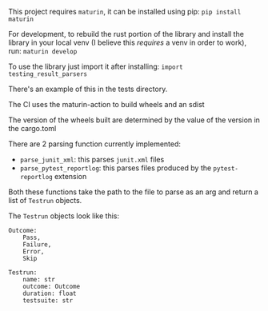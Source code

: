 This project requires `maturin`, it can be installed using pip:
```pip install maturin```

For development, to rebuild the rust portion of the library and install the library in your local venv (I believe this _requires_ a venv in order to work), run:
```maturin develop```

To use the library just import it after installing:
```import testing_result_parsers```

There's an example of this in the tests directory.

The CI uses the maturin-action to build wheels and an sdist

The version of the wheels built are determined by the value of the version in the cargo.toml

There are 2 parsing function currently implemented:

- `parse_junit_xml`: this parses `junit.xml` files
- `parse_pytest_reportlog`: this parses files produced by the `pytest-reportlog` extension

Both these functions take the path to the file to parse as an arg and return a list of `Testrun` objects.

The `Testrun` objects look like this:
```
Outcome:
    Pass,
    Failure,
    Error,
    Skip

Testrun:
    name: str
    outcome: Outcome
    duration: float
    testsuite: str
```
